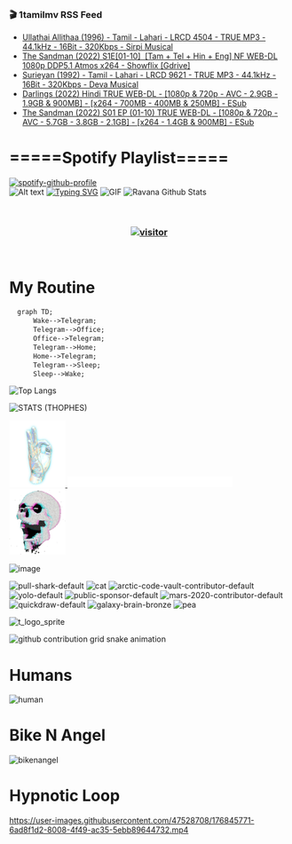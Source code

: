 ### 🎬 1tamilmv RSS Feed

<!-- BLOG-POST-LIST:START -->
- [Ullathai Allithaa &lpar;1996&rpar; - Tamil - Lahari - LRCD 4504 - TRUE MP3 - 44.1kHz - 16Bit - 320Kbps - Sirpi Musical](https://www.1tamilmv.pics/index.php?/forums/topic/166987-ullathai-allithaa-1996-tamil-lahari-lrcd-4504-true-mp3-441khz-16bit-320kbps-sirpi-musical/&do=findComment&comment=332932)
- [The Sandman &lpar;2022&rpar; S1E[01-10]  [Tam + Tel + Hin + Eng] NF WEB-DL 1080p DDP5.1 Atmos x264 - Showflix [Gdrive]](https://www.1tamilmv.pics/index.php?/forums/topic/166986-the-sandman-2022-s1e01-10%C2%A0-tam-tel-hin-eng-nf-web-dl-1080p%C2%A0ddp51-atmos-x264-showflix%C2%A0gdrive/&do=findComment&comment=332931)
- [Surieyan &lpar;1992&rpar; - Tamil - Lahari - LRCD 9621 - TRUE MP3 - 44.1kHz - 16Bit - 320Kbps - Deva Musical](https://www.1tamilmv.pics/index.php?/forums/topic/166985-surieyan-1992-tamil-lahari-lrcd-9621-true-mp3-441khz-16bit-320kbps-deva-musical/&do=findComment&comment=332930)
- [Darlings &lpar;2022&rpar; Hindi TRUE WEB-DL - [1080p &amp; 720p - AVC - 2.9GB - 1.9GB &amp; 900MB] - [x264 - 700MB - 400MB &amp; 250MB] - ESub](https://www.1tamilmv.pics/index.php?/forums/topic/166983-darlings-2022-hindi-true-web-dl-1080p-720p-avc-29gb-19gb-900mb-x264-700mb-400mb-250mb-esub/&do=findComment&comment=332928)
- [The Sandman &lpar;2022&rpar; S01 EP &lpar;01-10&rpar; TRUE WEB-DL - [1080p &amp; 720p - AVC - 5.7GB - 3.8GB - 2.1GB] - [x264 - 1.4GB &amp; 900MB] - ESub](https://www.1tamilmv.pics/index.php?/forums/topic/166982-the-sandman-2022-s01-ep-01-10-true-web-dl-1080p-720p-avc-57gb-38gb-21gb-x264-14gb-900mb-esub/&do=findComment&comment=332927)
<!-- BLOG-POST-LIST:END -->

# =====Spotify Playlist=====
[![spotify-github-profile](https://spotify-github-profile.vercel.app/api/view?uid=31rfzgmuvvewegdlxvlev4ynz4vu&cover_image=true&theme=default&bar_color=53b14f&bar_color_cover=true)](https://ravana69.github.io/rss)
</br>
![Alt text](https://spotify-recently-played-readme.vercel.app/api?user=31rfzgmuvvewegdlxvlev4ynz4vu)
[![Typing SVG](https://readme-typing-svg.herokuapp.com?color=%2336BCF7&center=true&vCenter=true&multiline=true&height=81&lines=I+AM+RAVANA;CONTACT+ME+ON+TELEGRAM%3A+%40R4V4N4)](https://git.io/typing-svg)
<img align="centre" height="400px" width="490px" alt="GIF" src="https://github.com/ravana69/ravana69/blob/master/rvm.gif" />
![Ravana Github Stats](https://github-readme-stats.vercel.app/api?username=ravana69&&show_icons=true&theme=radical)

<br />
<h3 align="center"> <a href="https://t.me/r4v4n4"><img src="https://profile-counter.glitch.me/ravana69/count.svg" alt="visitor" width="600"></a> </h3>
</br>

<H1>My Routine</H1>

```mermaid
  graph TD;
      Wake-->Telegram;
      Telegram-->Office;
      Office-->Telegram;
      Telegram-->Home;
      Home-->Telegram;
      Telegram-->Sleep;
      Sleep-->Wake;
```
![Top Langs](https://github-readme-stats.vercel.app/api/top-langs/?username=ravana69&&show_icons=true&theme=radical)

![STATS (THOPHES)](https://github-profile-trophy.vercel.app/?username=ravana69&theme=gruvbox&margin-w=10&margin-h=15&column=8)
<br />
<p align="left">
    <a href="#">
        <img width="20%" src="./assets/images/hand.gif" alt="" />
    </a>
    <a href="#">
        <img width="59%" src="./assets/images/spacer.png" alt="" >
    </a>
    <a href="#">
        <img width="20%" src="./assets/images/skull.gif" alt="" />
    </a>
</p>


![image](https://user-images.githubusercontent.com/47528708/175298537-0623dc00-7b1a-4ec1-b5b1-71768763a234.png)

<img width="148" alt="pull-shark-default" src="https://user-images.githubusercontent.com/47528708/176419715-70981865-4dc6-489a-8a1a-06842db67b15.gif"> <img width="148" alt="cat" src="https://user-images.githubusercontent.com/47528708/179149594-60701d0e-e626-415f-9958-80736351eadd.gif"> <img width="148" alt="arctic-code-vault-contributor-default" src="https://user-images.githubusercontent.com/47528708/175267501-e1fbbb8f-c2b2-4882-b865-2ac4debef26c.png"> <img width="148" alt="yolo-default" src="https://user-images.githubusercontent.com/47528708/175267654-281a1880-1129-4b7b-bf2f-de5dd2bc5afa.png"> <img width="148" alt="public-sponsor-default" src="https://user-images.githubusercontent.com/47528708/175268448-2e78cc75-fb25-4d76-bd22-7df520446b45.png"> <img width="148" alt="mars-2020-contributor-default" src="https://user-images.githubusercontent.com/47528708/175268475-de6d987a-3be9-4353-86a5-23b422559355.png"> <img width="148" alt="quickdraw-default" src="https://user-images.githubusercontent.com/47528708/179148665-33e7c2c8-5d95-413e-8b25-6862820a5fe7.png"> <img width="148" alt="galaxy-brain-bronze" src="https://user-images.githubusercontent.com/47528708/176419717-e2fdca8b-0fdc-47dd-9511-a7ff52178a33.gif"> <img width="148" alt="pea" src="https://user-images.githubusercontent.com/47528708/179149608-800ce6e1-7d24-4bfe-8e84-5628e6d5497d.gif">

![t_logo_sprite](https://user-images.githubusercontent.com/47528708/175293007-21ff1792-1fca-4be3-bcae-12fdc3aa414f.svg)

![github contribution grid snake animation](https://raw.githubusercontent.com/ravana69/ravana69/output/github-contribution-grid-snake-dark.svg#gh-dark-mode-only)

# Humans
<img width="170" alt="human" src="https://user-images.githubusercontent.com/47528708/176413829-c142d478-1c96-4c3c-a2a4-2dd35374c335.gif">

# Bike N Angel
<img width="170" alt="bikenangel" src="https://user-images.githubusercontent.com/47528708/176616968-3a44f91e-8016-477c-9bb5-c4689a1adbee.gif">

# Hypnotic Loop

https://user-images.githubusercontent.com/47528708/176845771-6ad8f1d2-8008-4f49-ac35-5ebb89644732.mp4

